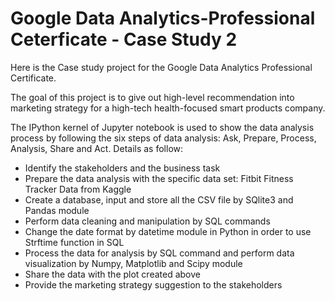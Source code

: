 # Google Data Analytics-Professional Ceterficate - Case Study 2

Here is the Case study project for the Google Data Analytics Professional Certificate.

The goal of this project is to give out high-level recommendation into marketing strategy for a high-tech health-focused smart products company.

The IPython kernel of Jupyter notebook is used to show the data analysis process by following the six steps of data analysis: Ask, Prepare, Process, Analysis, Share and Act. Details as follow:
- Identify the stakeholders and the business task
- Prepare the data analysis with the specific data set: Fitbit Fitness Tracker Data from Kaggle
- Create a database, input and store all the CSV file by SQlite3 and Pandas module
- Perform data cleaning and manipulation by SQL commands
- Change the date format by datetime module in Python in order to use Strftime function in SQL
- Process the data for analysis by SQL command and perform data visualization by Numpy, Matplotlib and Scipy module
- Share the data with the plot created above
- Provide the marketing strategy suggestion to the stakeholders
